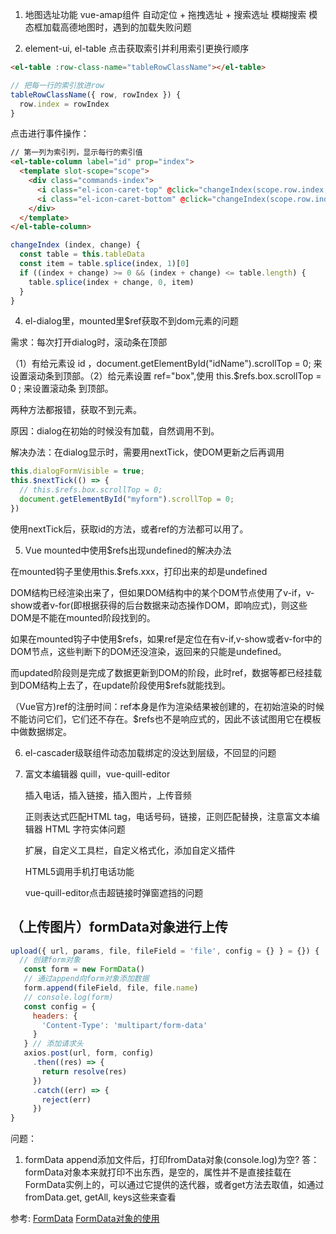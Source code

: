 1. 地图选址功能
  vue-amap组件
  自动定位 + 拖拽选址 + 搜索选址
  模糊搜索
  模态框加载高德地图时，遇到的加载失败问题

3. element-ui, el-table 点击获取索引并利用索引更换行顺序
```html
<el-table :row-class-name="tableRowClassName"></el-table>
```
```javascript
// 把每一行的索引放进row
tableRowClassName({ row, rowIndex }) {
  row.index = rowIndex
}
```

点击进行事件操作：

```html
// 第一列为索引列，显示每行的索引值
<el-table-column label="id" prop="index">
  <template slot-scope="scope">
    <div class="commands-index">
      <i class="el-icon-caret-top" @click="changeIndex(scope.row.index, -1)"></i>
      <i class="el-icon-caret-bottom" @click="changeIndex(scope.row.index, 1)"></i>
    </div>
  </template>
</el-table-column>
```

```javascript
changeIndex (index, change) {
  const table = this.tableData
  const item = table.splice(index, 1)[0]
  if ((index + change) >= 0 && (index + change) <= table.length) {
    table.splice(index + change, 0, item)
  }
}
```

4. el-dialog里，mounted里$ref获取不到dom元素的问题

需求：每次打开dialog时，滚动条在顶部

（1）有给元素设 id ，document.getElementById("idName").scrollTop = 0; 来设置滚动条到顶部。（2）给元素设置 ref="box",使用 this.$refs.box.scrollTop = 0 ; 来设置滚动条 到顶部。

两种方法都报错，获取不到元素。

原因：dialog在初始的时候没有加载，自然调用不到。

解决办法：在dialog显示时，需要用nextTick，使DOM更新之后再调用

```javascript
this.dialogFormVisible = true;
this.$nextTick(() => {
  // this.$refs.box.scrollTop = 0;
  document.getElementById("myform").scrollTop = 0;
})
```
使用nextTick后，获取id的方法，或者ref的方法都可以用了。

5. Vue mounted中使用$refs出现undefined的解决办法

在mounted钩子里使用this.$refs.xxx，打印出来的却是undefined

DOM结构已经渲染出来了，但如果DOM结构中的某个DOM节点使用了v-if，v-show或者v-for(即根据获得的后台数据来动态操作DOM，即响应式)，则这些DOM是不能在mounted阶段找到的。

如果在mounted钩子中使用$refs，如果ref是定位在有v-if,v-show或者v-for中的DOM节点，这些判断下的DOM还没渲染，返回来的只能是undefined。

而updated阶段则是完成了数据更新到DOM的阶段，此时ref，数据等都已经挂载到DOM结构上去了，在update阶段使用$refs就能找到。

（Vue官方)ref的注册时间：ref本身是作为渲染结果被创建的，在初始渲染的时候不能访问它们，它们还不存在。$refs也不是响应式的，因此不该试图用它在模板中做数据绑定。

6. el-cascader级联组件动态加载绑定的没达到层级，不回显的问题

7. 富文本编辑器 quill，vue-quill-editor

   插入电话，插入链接，插入图片，上传音频

   正则表达式匹配HTML tag，电话号码，链接，正则匹配替换，注意富文本编辑器 HTML 字符实体问题

   扩展，自定义工具栏，自定义格式化，添加自定义插件

   HTML5调用手机打电话功能

   vue-quill-editor点击超链接时弹窗遮挡的问题

## （上传图片）formData对象进行上传

 ```javascript
 upload({ url, params, file, fileField = 'file', config = {} } = {}) {
   // 创建form对象
    const form = new FormData()
    // 通过append向form对象添加数据
    form.append(fileField, file, file.name)
    // console.log(form)
    const config = {
      headers: {
        'Content-Type': 'multipart/form-data'
      }
    } // 添加请求头
    axios.post(url, form, config)
      .then((res) => {
        return resolve(res)
      })
      .catch((err) => {
        reject(err)
      })
 }

  ```

问题：

1. formData append添加文件后，打印fromData对象(console.log)为空?
  答：formData对象本来就打印不出东西，是空的，属性并不是直接挂载在FormData实例上的，可以通过它提供的迭代器，或者get方法去取值，如通过fromData.get, getAll, keys这些来查看

  参考:
   [FormData](https://developer.mozilla.org/zh-CN/docs/Web/API/FormData)
   [FormData对象的使用](https://developer.mozilla.org/zh-CN/docs/Web/API/FormData/Using_FormData_Objects)